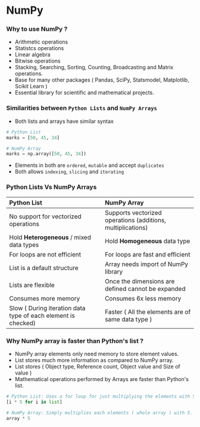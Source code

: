 # NumPy

### **Why** to use NumPy ?
- Arithmetic operations
- Statistcs operations
- Linear algebra
- Bitwise operations
- Stacking, Searching, Sorting, Counting, Broadcasting and Matrix operations.
- Base for many other packages ( Pandas, SciPy, Statsmodel, Matplotlib, Scikit Learn )
- Essential library for scientific and mathematical projects.

### **Similarities** between `Python Lists` and `NumPy Arrays`
- Both lists and arrays have similar syntax 
```python
# Python List
marks = [50, 45, 34]  

# NumPy Array
marks = np.array([50, 45, 34])
```
- Elements in both are `ordered`, `mutable` and accept `duplicates`
- Both allows `indexing`, `slicing` and `iterating`

### Python Lists Vs NumPy Arrays

**Python List** | **NumPy Array**
:--- | :---
No support for vectorized operations | Supports vectorized operations (additions, multiplications)
Hold **Heterogeneous** / mixed data types | Hold **Homogeneous** data type
For loops are not efficient | For loops are fast and efficient
List is a default structure | Array needs import of NumPy library
Lists are flexible | Once the dimensions are defined cannot be expanded
Consumes more memory | Consumes 6x less memory
Slow ( During iteration data type of each element is checked) | Faster ( All the elements are of same data type )

### Why NumPy array is faster than Python's list ?
- NumPy array elements only need memory to store element values.
- List stores much more information as compared to NumPy array.
- List stores ( Object type, Reference count, Object value and Size of value )
- Mathematical operations performed by Arrays are faster than Python's list.
```python
# Python List: Uses a for loop for just multiplying the elements with 5.
[i * 5 for i in list]

# NumPy Array: Simply multiplies each elements ( whole array ) with 5.
array * 5
```
